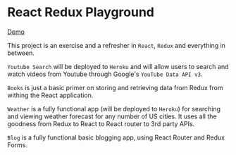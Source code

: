 # React Redux Playground

[Demo](https://rosnovsky.github.io/react-redux-projects/)

This project is an exercise and a refresher in `React`, `Redux` and everything in between. 

`Youtube Search` will be deployed to `Heroku` and will allow users to search and watch videos from Youtube through Google's `YouTube Data API v3`.

`Books` is just a basic primer on storing and retrieving data from Redux from withing the React application.

`Weather` is a fully functional app (will be deployed to `Heroku`) for searching and viewing weather forecast for any number of US cities. It uses all the goodness from Redux to React to React router to 3rd party APIs.

`Blog` is a fully functional basic blogging app, using React Router and Redux Forms.

